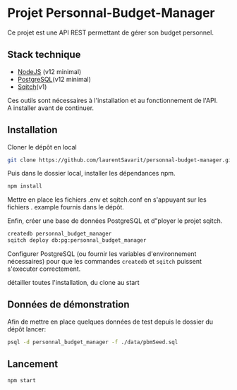 # Projet Personnal-Budget-Manager

Ce projet est une API REST permettant de gérer son budget personnel.  

## Stack technique

- [NodeJS](http://nodejs.org/en/download) (v12 minimal)
- [PostgreSQL](https://www.postgresql.org/download)(v12 minimal)
- [Sqitch](https://sqitch.org/download/)(v1)

Ces outils sont nécessaires à l'installation et au fonctionnement de l'API.  
A installer avant de continuer.

## Installation

Cloner le dépôt en local

```bash
git clone https://github.com/laurentSavarit/personnal-budget-manager.git
```

Puis dans le dossier local, installer les dépendances npm.

```bash
npm install
```

Mettre en place les fichiers .env et sqitch.conf en s'appuyant sur les fichiers . example fournis dans le dépôt.  

Enfin, créer une base de données PostgreSQL et d"ployer le projet sqitch.

```bash
createdb personnal_budget_manager
sqitch deploy db:pg:personnal_budget_manager
```

Configurer PostgreSQL (ou fournir les variables d'environnement nécessaires) pour que les commandes  `createdb` et `sqitch` puissent s'executer correctement.

détailler toutes l'installation, du clone au start

## Données de démonstration

Afin de mettre en place quelques données de test depuis le dossier du dépôt lancer:

```bash
psql -d personnal_budget_manager -f ./data/pbmSeed.sql
```

## Lancement

```bash
npm start
```
